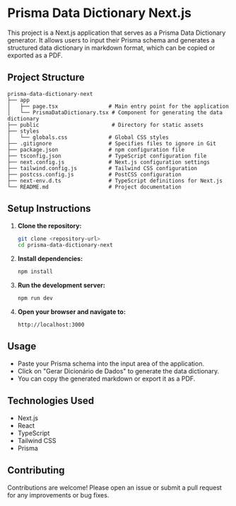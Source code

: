 # Prisma Data Dictionary Next.js

This project is a Next.js application that serves as a Prisma Data Dictionary generator. It allows users to input their Prisma schema and generates a structured data dictionary in markdown format, which can be copied or exported as a PDF.

## Project Structure

```
prisma-data-dictionary-next
├── app
│   ├── page.tsx                # Main entry point for the application
│   └── PrismaDataDictionary.tsx # Component for generating the data dictionary
├── public                       # Directory for static assets
├── styles
│   └── globals.css             # Global CSS styles
├── .gitignore                  # Specifies files to ignore in Git
├── package.json                # npm configuration file
├── tsconfig.json               # TypeScript configuration file
├── next.config.js              # Next.js configuration settings
├── tailwind.config.js          # Tailwind CSS configuration
├── postcss.config.js           # PostCSS configuration
├── next-env.d.ts               # TypeScript definitions for Next.js
└── README.md                   # Project documentation
```

## Setup Instructions

1. **Clone the repository:**
   ```bash
   git clone <repository-url>
   cd prisma-data-dictionary-next
   ```

2. **Install dependencies:**
   ```bash
   npm install
   ```

3. **Run the development server:**
   ```bash
   npm run dev
   ```

4. **Open your browser and navigate to:**
   ```
   http://localhost:3000
   ```

## Usage

- Paste your Prisma schema into the input area of the application.
- Click on "Gerar Dicionário de Dados" to generate the data dictionary.
- You can copy the generated markdown or export it as a PDF.

## Technologies Used

- Next.js
- React
- TypeScript
- Tailwind CSS
- Prisma

## Contributing

Contributions are welcome! Please open an issue or submit a pull request for any improvements or bug fixes.